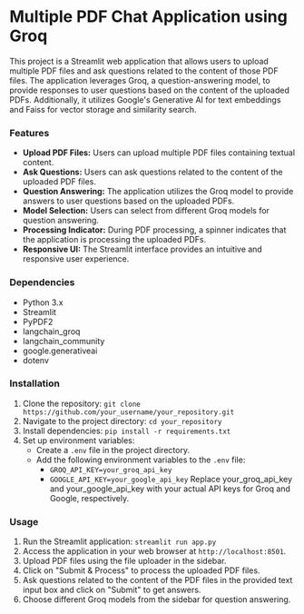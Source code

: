 ﻿# Multiple PDF Chat Application using Groq
  This project is a Streamlit web application that allows users to upload multiple PDF files and ask questions related to the content of those PDF         files. The application leverages Groq, a question-answering model, to provide responses to user questions based on the content of the uploaded PDFs.     Additionally, it utilizes Google's Generative AI for text embeddings and Faiss for vector storage and similarity search.

### Features
  * **Upload PDF Files:** Users can upload multiple PDF files containing textual content.
  * **Ask Questions:** Users can ask questions related to the content of the uploaded PDF files.
  * **Question Answering:** The application utilizes the Groq model to provide answers to user questions based on the uploaded PDFs.
  * **Model Selection:** Users can select from different Groq models for question answering.
  * **Processing Indicator:** During PDF processing, a spinner indicates that the application is processing the uploaded PDFs.
  * **Responsive UI:** The Streamlit interface provides an intuitive and responsive user experience.

### Dependencies
  * Python 3.x
  * Streamlit
  * PyPDF2
  * langchain_groq
  * langchain_community
  * google.generativeai
  * dotenv

### Installation
  1. Clone the repository: `git clone https://github.com/your_username/your_repository.git`
  2. Navigate to the project directory: `cd your_repository`
  3. Install dependencies: `pip install -r requirements.txt`
  4. Set up environment variables:
       * Create a `.env` file in the project directory.
       * Add the following environment variables to the `.env` file:
         * `GROQ_API_KEY=your_groq_api_key`
         * `GOOGLE_API_KEY=your_google_api_key`
         Replace your_groq_api_key and your_google_api_key with your actual API keys for Groq and Google, respectively.
### Usage
  1. Run the Streamlit application: `streamlit run app.py`
  2. Access the application in your web browser at `http://localhost:8501`.
  3. Upload PDF files using the file uploader in the sidebar.
  4. Click on "Submit & Process" to process the uploaded PDF files.
  5. Ask questions related to the content of the PDF files in the provided text input box and click on "Submit" to get answers.
  6. Choose different Groq models from the sidebar for question answering.

